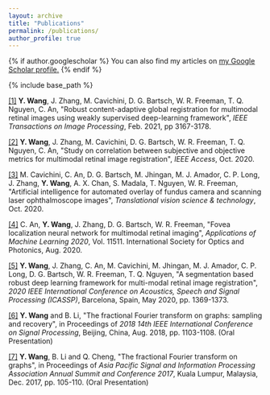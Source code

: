 ```yaml
---
layout: archive
title: "Publications"
permalink: /publications/
author_profile: true
---
```


{% if author.googlescholar %}
  You can also find my articles on <u><a href="{{author.googlescholar}}">my Google Scholar profile</a>.</u>
{% endif %}

{% include base_path %}

[[1]](https://ieeexplore.ieee.org/abstract/document/9357976) **Y. Wang**, J. Zhang, M. Cavichini, D. G. Bartsch, W. R. Freeman, T. Q. Nguyen, C. An, "Robust content-adaptive global registration for multimodal retinal images using weakly supervised deep-learning framework", *IEEE Transactions on Image Processing*, Feb. 2021, pp 3167-3178.

[[2]](https://ieeexplore.ieee.org/stamp/stamp.jsp?arnumber=9233401) **Y. Wang**, J. Zhang, M. Cavichini, D. G. Bartsch, W. R. Freeman, T. Q. Nguyen, C. An, "Study on correlation between subjective and objective metrics for multimodal retinal image registration", *IEEE Access*, Oct. 2020.

[[3]](https://tvst.arvojournals.org/article.aspx?articleid=2770938) M. Cavichini, C. An, D. G. Bartsch, M. Jhingan, M. J. Amador, C. P. Long, J. Zhang, **Y. Wang**, A. X. Chan, S. Madala, T. Nguyen, W. R. Freeman, "Artificial intelligence for automated overlay of fundus camera and scanning laser ophthalmoscope images", *Translational vision science & technology*, Oct. 2020.

[[4]](https://doi.org/10.1117/12.2569858)  C. An, **Y. Wang**, J. Zhang, D. G. Bartsch, W. R. Freeman, "Fovea localization neural network for multimodal retinal imaging", *Applications of Machine Learning 2020*, Vol. 11511. International Society for Optics and Photonics, Aug. 2020.

[[5]](/publication/2020-05-Segmentation_retina_registration) **Y. Wang**, J. Zhang, C. An, M. Cavichini, M. Jhingan, M. J. Amador, C. P. Long, D. G. Bartsch, W. R. Freeman, T. Q. Nguyen, "A segmentation based robust deep learning framework for multi-modal retinal image registration", *2020 IEEE International Conference on Acoustics, Speech and Signal Processing (ICASSP)*, Barcelona, Spain, May 2020, pp. 1369-1373.

[[6]](/publication/2018-07-GFRFT_samp) **Y. Wang** and B. Li, "The fractional Fourier transform on graphs: sampling and recovery", in Proceedings of *2018 14th IEEE International Conference on Signal Processing*, Beijing, China, Aug. 2018, pp. 1103-1108. (Oral Presentation)

[[7]](/publication/2017-12-GFRFT) **Y. Wang**, B. Li and Q. Cheng, "The fractional Fourier transform on graphs", in Proceedings of *Asia Pacific Signal and Information Processing Association Annual Summit and Conference 2017*, Kuala Lumpur, Malaysia, Dec. 2017, pp. 105-110. (Oral Presentation)